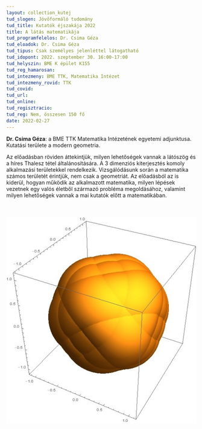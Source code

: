 ```yaml
---
layout: collection_kutej
tud_slogen: Jövőformáló tudomány
tud_title: Kutatók éjszakája 2022
title: A látás matematikája
tud_programfelelos: Dr. Csima Géza
tud_eloadok: Dr. Csima Géza
tud_tipus: Csak személyes jelenléttel látogatható
tud_idopont: 2022. szeptember 30. 16:00-17:00
tud_helyszin: BME K épület K155
tud_reg_hamarosan:
tud_intezmeny: BME TTK, Matematika Intézet
tud_intezmeny_rovid: TTK
tud_covid:
tud_url:
tud_online:
tud_regisztracio:
tud_reg: Nem, összesen 150 fő
date: 2022-02-27
---
```


<b>Dr. Csima Géza</b>: a BME TTK Matematika Intézetének egyetemi adjunktusa. Kutatási területe a modern geometria.

Az előadásban röviden áttekintjük, milyen lehetőségek vannak a látószög és a híres Thalesz tétel általánosítására. A 3 dimenziós kiterjesztés komoly alkalmazási területekkel rendelkezik. Vizsgálódásunk során a matematika számos területét érintjük, nem csak a geometriát. Az előadásból az is kiderül, hogyan működik az alkalmazott matematika, milyen lépések vezetnek egy valós életből származó probléma megoldásához, valamint milyen lehetőségek vannak a mai kutatók előtt a matematikában. 

<br><br>
<img src="images/a-latas-matematikaja.jpg" max-width="500" class="center">
